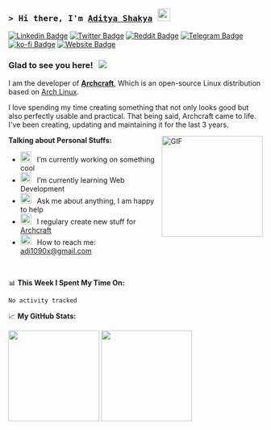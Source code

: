 <!-- List Of Websites-->
[archcraft]: https://archcraft.io
[linkedin]: https://www.linkedin.com/in/adi1090x
[twitter]: https://www.twitter.com/adi1090x
[reddit]: https://www.reddit.com/user/adi1090x
[telegram]: https://t.me/adi1090x
[github]: https://www.github.com/adi1090x
[gmail]: mailto:adi1090x@gmail.com
[ko-fi]: https://ko-fi.com/adi1090x
[paypal]: https://www.paypal.com/paypalme/adi1090x

### <samp>&gt; Hi there, I'm <a href="https://www.twitter.com/adi1090x" target="_blank">Aditya Shakya</a> <img src="https://media.giphy.com/media/hvRJCLFzcasrR4ia7z/giphy.gif" width="25"> </samp>

[![Linkedin Badge](https://img.shields.io/badge/-LinkedIn-0a66c2?style=flat-square&logo=Linkedin&logoColor=white)][linkedin]
[![Twitter Badge](https://img.shields.io/badge/-Twitter-000000?style=flat-square&logo=X&logoColor=white)][twitter]
[![Reddit Badge](https://img.shields.io/badge/-Reddit-ff4500?style=flat-square&logo=reddit&logoColor=white)][reddit]
[![Telegram Badge](https://img.shields.io/badge/-Telegram-1c93e3?style=flat-square&logo=Telegram&logoColor=white)][telegram]
[![ko-fi Badge](https://img.shields.io/badge/-KoFi-ff5c5a?style=flat-square&logo=kofi&logoColor=white)][ko-fi]
[![Website Badge](https://img.shields.io/badge/Website-1d2128?style=flat-square&logo=google-chrome&logoColor=white)][archcraft]

### Glad to see you here! &nbsp; ![](https://visitor-badge.laobi.icu/badge?page_id=adi1090x)

I am the developer of [**Archcraft**][archcraft], Which is an open-source Linux distribution based on [Arch Linux](https://archlinux.org).

I love spending my time creating something that not only looks good but also perfectly usable and practical. That being said, Archcraft came to life. I've been creating, updating and maintaining it for the last 3 years.

<img align="right" alt="GIF" src="https://media3.giphy.com/media/qgQUggAC3Pfv687qPC/giphy.gif" height="200" />

**Talking about Personal Stuffs:**

- <img src="https://github.com/Gapur/Gapur/blob/main/assets/developer.gif?raw=true" width="21" />&nbsp;&nbsp; I’m currently working on something cool
- <img src="https://github.com/Gapur/Gapur/blob/main/assets/lightning.gif?raw=true" width="21" />&nbsp;&nbsp; I’m currently learning Web Development
- <img src="https://github.com/Gapur/Gapur/blob/main/assets/message.gif?raw=true" width="21" />&nbsp;&nbsp; Ask me about anything, I am happy to help
- <img src="https://github.com/Gapur/Gapur/blob/main/assets/laptop.gif?raw=true" width="21" />&nbsp;&nbsp; I regulary create new stuff for [Archcraft][archcraft]
- <img src="https://github.com/Gapur/Gapur/blob/main/assets/letterbox.gif?raw=true" width="21" />&nbsp;&nbsp; How to reach me: [adi1090x@gmail.com][gmail]

</br>

📊 **This Week I Spent My Time On:**
<!--START_SECTION:waka-->

```txt
No activity tracked
```

<!--END_SECTION:waka-->


📈 **My GitHub Stats:**

<p>
  <img height="180em" src="https://github-readme-stats.vercel.app/api?username=adi1090x&show_icons=true&hide_border=true&&count_private=true&include_all_commits=true" />
  <img height="180em" src="https://github-readme-stats.vercel.app/api/top-langs/?username=adi1090x&exclude_repo=KNN-Image-Classification&show_icons=true&hide_border=true&layout=compact&langs_count=8"/>
</p>
